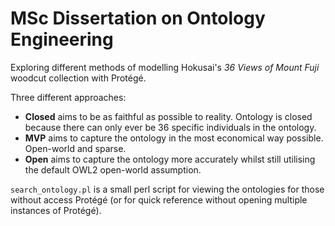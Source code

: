 # MSc Dissertation on Ontology Engineering
Exploring different methods of modelling Hokusai's *36 Views of Mount Fuji* woodcut collection with Protégé.

Three different approaches:
- **Closed** aims to be as faithful as possible to reality. Ontology is closed because there can only ever be 36 specific individuals in the ontology.
- **MVP** aims to capture the ontology in the most economical way possible. Open-world and sparse.
- **Open** aims to capture the ontology more accurately whilst still utilising the default OWL2 open-world assumption.

`search_ontology.pl` is a small perl script for viewing the ontologies for those without access Protégé (or for quick reference without opening multiple instances of Protégé).
